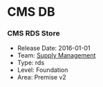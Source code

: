 # CMS DB
### CMS RDS Store
* Release Date: 2016-01-01
* Team: [Supply Management](./../teams/supply.md)
* Type: rds
* Level: Foundation
* Area: Premise v2
